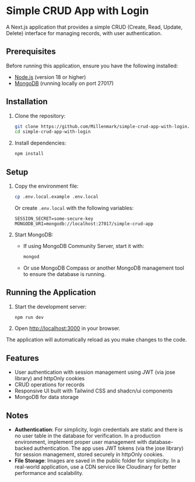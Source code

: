 # Simple CRUD App with Login

A Next.js application that provides a simple CRUD (Create, Read, Update, Delete) interface for managing records, with user authentication.

## Prerequisites

Before running this application, ensure you have the following installed:

- [Node.js](https://nodejs.org/) (version 18 or higher)
- [MongoDB](https://www.mongodb.com/) (running locally on port 27017)

## Installation

1. Clone the repository:

   ```bash
   git clone https://github.com/Millenmark/simple-crud-app-with-login.git
   cd simple-crud-app-with-login
   ```

2. Install dependencies:
   ```bash
   npm install
   ```

## Setup

1. Copy the environment file:

   ```bash
   cp .env.local.example .env.local
   ```

   Or create `.env.local` with the following variables:

   ```
   SESSION_SECRET=some-secure-key
   MONGODB_URI=mongodb://localhost:27017/simple-crud-app
   ```

2. Start MongoDB:
   - If using MongoDB Community Server, start it with:
     ```bash
     mongod
     ```
   - Or use MongoDB Compass or another MongoDB management tool to ensure the database is running.

## Running the Application

1. Start the development server:

   ```bash
   npm run dev
   ```

2. Open [http://localhost:3000](http://localhost:3000) in your browser.

The application will automatically reload as you make changes to the code.

## Features

- User authentication with session management using JWT (via jose library) and httpOnly cookies
- CRUD operations for records
- Responsive UI built with Tailwind CSS and shadcn/ui components
- MongoDB for data storage

## Notes

- **Authentication**: For simplicity, login credentials are static and there is no user table in the database for verification. In a production environment, implement proper user management with database-backed authentication. The app uses JWT tokens (via the jose library) for session management, stored securely in httpOnly cookies.
- **File Storage**: Images are saved in the public folder for simplicity. In a real-world application, use a CDN service like Cloudinary for better performance and scalability.
